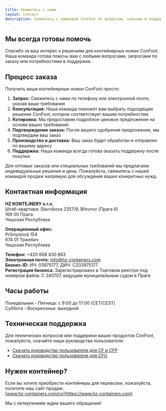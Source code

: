 ```yaml
---
title: Свяжитесь с нами
layout: contact
description: Свяжитесь с командой ConFoot по вопросам, заказам и поддержке.
---
```


## Мы всегда готовы помочь

Спасибо за ваш интерес к решениям для контейнерных ножек ConFoot. Наша команда готова помочь вам с любыми вопросами, запросами по заказу или потребностями в поддержке.

## Процесс заказа

Получить ваши контейнерные ножки ConFoot просто:

1. **Запрос:** Свяжитесь с нами по телефону или электронной почте, указав ваши требования  
2. **Консультация:** Наша команда поможет вам выбрать подходящее решение ConFoot, которое соответствует вашим потребностям  
3. **Котировка:** Мы предоставим подробное ценовое предложение на основе ваших требований  
4. **Подтверждение заказа:** После вашего одобрения предложения, мы подтвердим ваш заказ  
5. **Производство и доставка:** Ваш заказ будет обработан и отправлен по вашему адресу  
6. **Поддержка:** Наша команда всегда готова оказать поддержку после покупки

Для оптовых заказов или специальных требований мы предлагаем индивидуальные решения и цены. Пожалуйста, свяжитесь с нашей командой продаж напрямую для обсуждения ваших конкретных нужд.

## Контактная информация

**HZ KONTEJNERY s.r.o.**  
Штаб-квартира: Slavníkova 2357/9, Břevnov (Прага 6)  
169 00 Прага  
Чешская Республика

**Операционный офис:**  
Průmyslová 154  
674 01 Тржебич  
Чешская Республика

**Телефон:** +420 608 830 863  
**Электронная почта:** [info@hz-containers.com](mailto:info@hz-containers.com)  
**Бизнес-ID:** ИЧ: 03975177, ДИЧ: CZ03975177  
**Регистрация бизнеса:** Зарегистрировано в Торговом реестре под номером файла: C 240707, ведущим муниципальным судом в Праге

## Часы работы

Понедельник - Пятница: с 9:00 до 17:00 (CET/CEST)  
Суббота - Воскресенье: выходной

## Техническая поддержка

Для технических вопросов или поддержки ваших продуктов ConFoot, пожалуйста, скачайте наши руководства пользователя:
- [Скачать руководство пользователя для CF и CFP](/wp-content/uploads/2021/07/confoot_navod-k-pouziti_CZ.pdf)
- [Скачать руководство пользователя для CFU](/wp-content/uploads/2022/02/confoot_CFU_navod-k-pouziti_CZ.pdf)

## Нужен контейнер?

Если вы хотите приобрести контейнеры для перевозки, пожалуйста, посетите наш сайт продаж:  
[www.hz-containers.com/cs](https://www.hz-containers.com)

Мы с нетерпением ждем вашего обращения!